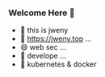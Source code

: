 ### Welcome Here 👋

- 🔭 this is jweny
- 🌱 https://jweny.top ...
- 😄 web sec ...
- 💬 develope ...
- 👻 kubernetes & docker
